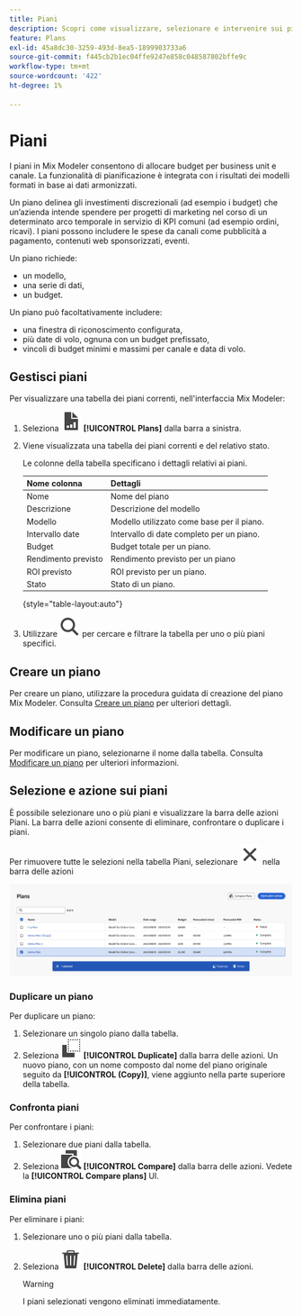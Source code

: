```yaml
---
title: Piani
description: Scopri come visualizzare, selezionare e intervenire sui piani in Mix Modeler.
feature: Plans
exl-id: 45a8dc30-3259-493d-8ea5-1899903733a6
source-git-commit: f445cb2b1ec04ffe9247e858c048587802bffe9c
workflow-type: tm+mt
source-wordcount: '422'
ht-degree: 1%

---
```


# Piani

I piani in Mix Modeler consentono di allocare budget per business unit e canale. La funzionalità di pianificazione è integrata con i risultati dei modelli formati in base ai dati armonizzati.

Un piano delinea gli investimenti discrezionali (ad esempio i budget) che un’azienda intende spendere per progetti di marketing nel corso di un determinato arco temporale in servizio di KPI comuni (ad esempio ordini, ricavi). I piani possono includere le spese da canali come pubblicità a pagamento, contenuti web sponsorizzati, eventi.

Un piano richiede:

- un modello,
- una serie di dati,
- un budget.

Un piano può facoltativamente includere:

- una finestra di riconoscimento configurata,
- più date di volo, ognuna con un budget prefissato,
- vincoli di budget minimi e massimi per canale e data di volo.


## Gestisci piani

Per visualizzare una tabella dei piani correnti, nell&#39;interfaccia Mix Modeler:

1. Seleziona ![](../assets/icons/FileChart.svg) **[!UICONTROL Plans]** dalla barra a sinistra.

1. Viene visualizzata una tabella dei piani correnti e del relativo stato.

   Le colonne della tabella specificano i dettagli relativi ai piani.

   | Nome colonna | Dettagli |
   |---|---|
   | Nome | Nome del piano |
   | Descrizione | Descrizione del modello |
   | Modello | Modello utilizzato come base per il piano. |
   | Intervallo date | Intervallo di date completo per un piano. |
   | Budget | Budget totale per un piano. |
   | Rendimento previsto | Rendimento previsto per un piano |
   | ROI previsto | ROI previsto per un piano. |
   | Stato | Stato di un piano. |

   {style="table-layout:auto"}

1. Utilizzare ![Ricerca](../assets/icons/Search.svg) per cercare e filtrare la tabella per uno o più piani specifici.

## Creare un piano

Per creare un piano, utilizzare la procedura guidata di creazione del piano Mix Modeler. Consulta [Creare un piano](create.md) per ulteriori dettagli.


## Modificare un piano

Per modificare un piano, selezionarne il nome dalla tabella. Consulta [Modificare un piano](edit.md) per ulteriori informazioni.

## Selezione e azione sui piani

È possibile selezionare uno o più piani e visualizzare la barra delle azioni Piani. La barra delle azioni consente di eliminare, confrontare o duplicare i piani.

Per rimuovere tutte le selezioni nella tabella Piani, selezionare ![Chiudi](../assets/icons/Close.svg) nella barra delle azioni

![Barra delle azioni Piani](../assets/plans-action-bar.png)

### Duplicare un piano

Per duplicare un piano:

1. Selezionare un singolo piano dalla tabella.
1. Seleziona ![Copia](../assets/icons/Copy.svg) **[!UICONTROL Duplicate]** dalla barra delle azioni. Un nuovo piano, con un nome composto dal nome del piano originale seguito da **[!UICONTROL (Copy)]**, viene aggiunto nella parte superiore della tabella.

### Confronta piani

Per confrontare i piani:

1. Selezionare due piani dalla tabella.
1. Seleziona ![Confronta](../assets/icons/Compare.svg) **[!UICONTROL Compare]** dalla barra delle azioni. Vedete la **[!UICONTROL Compare plans]** UI.


### Elimina piani

Per eliminare i piani:

1. Selezionare uno o più piani dalla tabella.
1. Seleziona ![Elimina](../assets/icons/Delete.svg) **[!UICONTROL Delete]** dalla barra delle azioni.

   >[!WARNING]
   >
   >   I piani selezionati vengono eliminati immediatamente.
